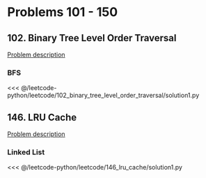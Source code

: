 # Problems 101 - 150

## 102. Binary Tree Level Order Traversal

[Problem description](https://leetcode.com/problems/binary-tree-level-order-traversal/)

### BFS

<<< @/leetcode-python/leetcode/102_binary_tree_level_order_traversal/solution1.py

## 146. LRU Cache

[Problem description](https://leetcode.com/problems/lru-cache/)

### Linked List

<<< @/leetcode-python/leetcode/146_lru_cache/solution1.py
